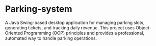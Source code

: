 # Parking-system
A Java Swing-based desktop application for managing parking slots, generating tickets, and tracking daily revenue. This project uses Object-Oriented Programming (OOP) principles and provides a professional, automated way to handle parking operations.
